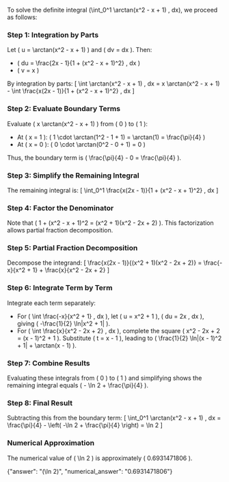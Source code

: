 
To solve the definite integral \(\int_0^1 \arctan(x^2 - x + 1) \, dx\), we proceed as follows:

### Step 1: Integration by Parts
Let \( u = \arctan(x^2 - x + 1) \) and \( dv = dx \). Then:
- \( du = \frac{2x - 1}{1 + (x^2 - x + 1)^2} \, dx \)
- \( v = x \)

By integration by parts:
\[
\int \arctan(x^2 - x + 1) \, dx = x \arctan(x^2 - x + 1) - \int \frac{x(2x - 1)}{1 + (x^2 - x + 1)^2} \, dx
\]

### Step 2: Evaluate Boundary Terms
Evaluate \( x \arctan(x^2 - x + 1) \) from \( 0 \) to \( 1 \):
- At \( x = 1 \): \( 1 \cdot \arctan(1^2 - 1 + 1) = \arctan(1) = \frac{\pi}{4} \)
- At \( x = 0 \): \( 0 \cdot \arctan(0^2 - 0 + 1) = 0 \)

Thus, the boundary term is \( \frac{\pi}{4} - 0 = \frac{\pi}{4} \).

### Step 3: Simplify the Remaining Integral
The remaining integral is:
\[
\int_0^1 \frac{x(2x - 1)}{1 + (x^2 - x + 1)^2} \, dx
\]

### Step 4: Factor the Denominator
Note that \( 1 + (x^2 - x + 1)^2 = (x^2 + 1)(x^2 - 2x + 2) \). This factorization allows partial fraction decomposition.

### Step 5: Partial Fraction Decomposition
Decompose the integrand:
\[
\frac{x(2x - 1)}{(x^2 + 1)(x^2 - 2x + 2)} = \frac{-x}{x^2 + 1} + \frac{x}{x^2 - 2x + 2}
\]

### Step 6: Integrate Term by Term
Integrate each term separately:
- For \( \int \frac{-x}{x^2 + 1} \, dx \), let \( u = x^2 + 1 \), \( du = 2x \, dx \), giving \( -\frac{1}{2} \ln|x^2 + 1| \).
- For \( \int \frac{x}{x^2 - 2x + 2} \, dx \), complete the square \( x^2 - 2x + 2 = (x - 1)^2 + 1 \). Substitute \( t = x - 1 \), leading to \( \frac{1}{2} \ln|(x - 1)^2 + 1| + \arctan(x - 1) \).

### Step 7: Combine Results
Evaluating these integrals from \( 0 \) to \( 1 \) and simplifying shows the remaining integral equals \( - \ln 2 + \frac{\pi}{4} \).

### Step 8: Final Result
Subtracting this from the boundary term:
\[
\int_0^1 \arctan(x^2 - x + 1) \, dx = \frac{\pi}{4} - \left( -\ln 2 + \frac{\pi}{4} \right) = \ln 2
\]

### Numerical Approximation
The numerical value of \( \ln 2 \) is approximately \( 0.6931471806 \).

{"answer": "\(\ln 2\)", "numerical_answer": "0.6931471806"}